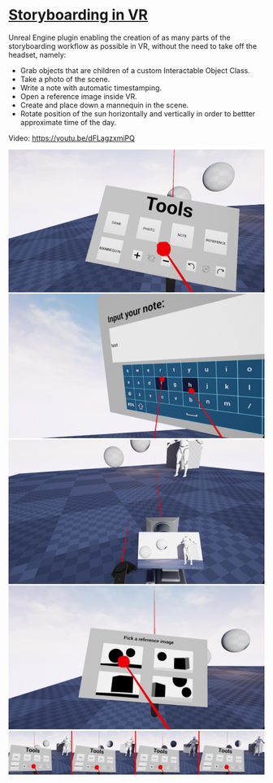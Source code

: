# [Storyboarding in VR](https://is.czu.cz/zp/index.pl?prehled=vyhledavani;podrobnosti_zp=301289;zp=301289;dinfo_jazyk=1;lang=cz)
Unreal Engine plugin enabling the creation of as many parts of the storyboarding workflow as possible in VR, without the need 
to take off the headset, namely:
* Grab objects that are children of a custom Interactable Object Class.
* Take a photo of the scene.
* Write a note with automatic timestamping.
* Open a reference image inside VR.
* Create and place down a mannequin in the scene.
* Rotate position of the sun horizontally and vertically in order to bettter approximate time of the day.

Video: https://youtu.be/dFLagzxmiPQ

![plot](./Screenshots/Menu.png "Main menu")
![plot](./Screenshots/Note.png "Note taking")
![plot](./Screenshots/Photo.png "Taking a photo")
![plot](./Screenshots/Reference.png "Reference images")
![plot](./Screenshots/Splines4.png "Changing position of the sun")
